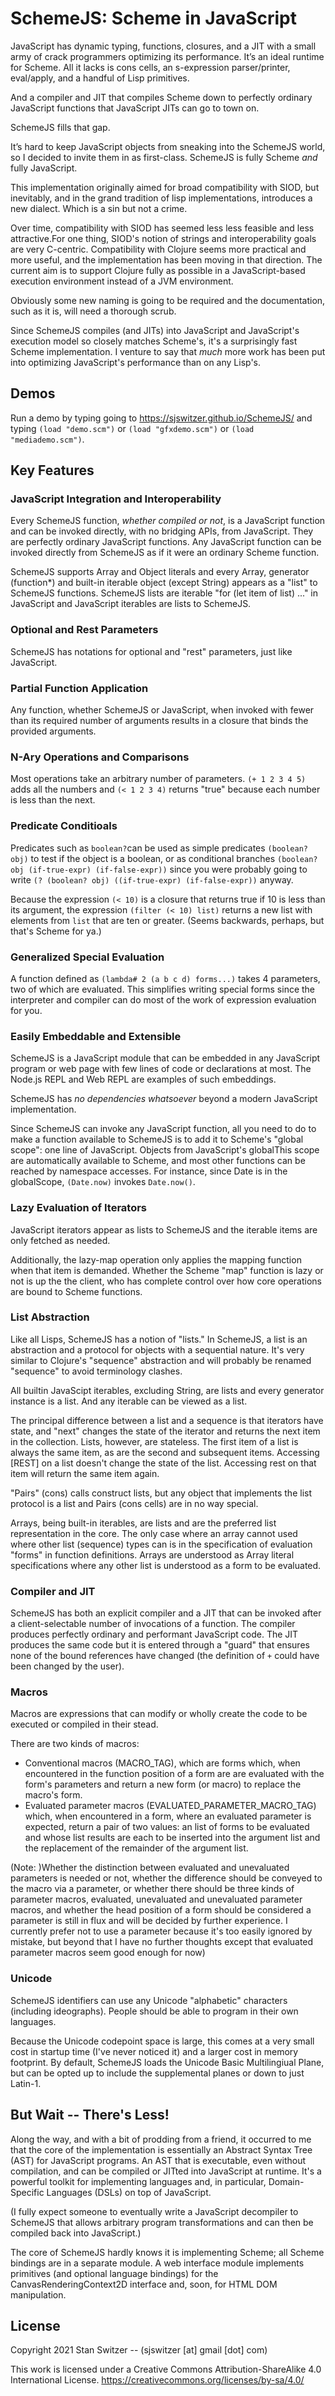 # SchemeJS: Scheme in JavaScript

JavaScript has dynamic typing, functions, closures, and a JIT with
a small army of crack programmers optimizing its performance.
It’s an ideal runtime for Scheme.
All it lacks is cons cells, an s-expression parser/printer,
eval/apply, and a handful of Lisp primitives.

And a compiler and JIT that compiles Scheme down to perfectly ordinary
JavaScript functions that JavaScript JITs can go to town on.

SchemeJS fills that gap.

It’s hard to keep JavaScript objects from sneaking into the
SchemeJS world, so I decided to invite them in as first-class.
SchemeJS is fully Scheme _and_ fully JavaScript.

This implementation originally aimed for broad compatibility with SIOD, but inevitably,
and in the grand tradition of lisp implementations, introduces a new dialect.
Which is a sin but not a crime.

Over time, compatibility with SIOD has seemed less less feasible and less attractive.For one thing,
SIOD's notion of strings and interoperability goals are very C-centric.
Compatibility with Clojure seems more practical and more useful,
and the implementation has been moving in that direction. The current aim is to support Clojure
fully as possible in a JavaScript-based execution environment instead of a JVM environment.

Obviously some new naming is going to be required and the documentation, such as it is, will need a thorough scrub.

Since SchemeJS compiles (and JITs) into JavaScript and JavaScript's
execution model so closely matches Scheme's, it's a surprisingly fast Scheme implementation.
I venture to say that _much_ more work has been put into optimizing JavaScript's performance
than on any Lisp's.

## Demos

Run a demo by typing going to https://sjswitzer.github.io/SchemeJS/ and typing
`(load "demo.scm")` or `(load "gfxdemo.scm")` or `(load "mediademo.scm")`.

## Key Features

### JavaScript Integration and Interoperability

Every SchemeJS function, _whether compiled or not_, is a JavaScript function and can be
invoked directly, with no bridging APIs, from JavaScript. They are perfectly ordinary
JavaScript functions. Any JavaScript function can be invoked directly from SchemeJS as if it
were an ordinary Scheme function.

SchemeJS supports Array and Object literals and every Array, generator (function*) and built-in
iterable object (except String) appears as a "list" to SchemeJS functions. SchemeJS lists are
iterable "for (let item of list) ..." in JavaScript and JavaScript iterables are lists to SchemeJS.

### Optional and Rest Parameters

SchemeJS has notations for optional and "rest" parameters, just like JavaScript.

### Partial Function Application

Any function, whether SchemeJS or JavaScript, when invoked with fewer than its required
number of arguments results in a closure that binds the provided arguments.

### N-Ary Operations and Comparisons

Most operations take an arbitrary number of parameters.
`(+ 1 2 3 4 5)` adds all the numbers and `(< 1 2 3 4)`
returns "true" because each number is less than the next.

### Predicate Conditioals

Predicates such as `boolean?`can be used
as simple predicates `(boolean? obj)` to test if the object is a boolean,
or as conditional branches `(boolean? obj (if-true-expr) (if-false-expr))` since you were
probably going to write `(? (boolean? obj) ((if-true-expr) (if-false-expr))` anyway.

Because the expression `(< 10)` is a closure that returns true
if 10 is less than its argument, the expression
`(filter (< 10) list)` returns a new list with elements from `list`
that are ten or greater. (Seems backwards, perhaps, but that's Scheme for ya.)

### Generalized Special Evaluation

A function defined as `(lambda# 2 (a b c d) forms...)` takes 4 parameters, two of which
are evaluated. This simplifies writing special forms since the interpreter and compiler
can do most of the work of expression evaluation for you.

### Easily Embeddable and Extensible

SchemeJS is a JavaScript module that can be embedded in any JavaScript program or web page
with few lines of code or declarations at most. The Node.js REPL and Web REPL are examples of such embeddings.

SchemeJS has _no dependencies whatsoever_ beyond a modern JavaScript implementation.

Since SchemeJS can invoke any JavaScript function, all you need to do to make a function
available to SchemeJS is to add it to Scheme's "global scope": one line of JavaScript.
Objects from JavaScript's globalThis scope are automatically available to Scheme,
and most other functions can be reached by namespace accesses.
For instance, since Date is in the globalScope, `(Date.now)` invokes `Date.now()`.

### Lazy Evaluation of Iterators

JavaScript iterators appear as lists to SchemeJS and the iterable items are only fetched as needed.

Additionally, the lazy-map operation only applies the mapping function when that item is demanded.
Whether the Scheme "map" function is lazy or not is up the the client, who has complete control over
how core operations are bound to Scheme functions.

### List Abstraction

Like all Lisps, SchemeJS has a notion of "lists." In SchemeJS, a list is an abstraction and a protocol for objects with a sequential nature.
It's very similar to Clojure's "sequence" abstraction and will probably be renamed
"sequence" to avoid terminology clashes.

All builtin JavaScipt iterables, excluding String, are lists and every generator instance is a list. And any iterable can be viewed as a list.

The principal difference between a list and a sequence is that iterators
have state, and "next" changes the state of the iterator and returns the next item in the collection.
Lists, however, are stateless. The first item of a list is always the same
item, as are the second and subsequent items. Accessing [REST] on a list doesn't change the state of the list. Accessing rest on that item will
return the same item again.

"Pairs" (cons) calls construct lists, but any object that implements the list protocol is a list and Pairs (cons cells) are in no way special.

Arrays, being built-in iterables, are lists and are the preferred list
representation in the core. The only case where an array cannot used
where other list (sequence) types can is in the specification of evaluation
"forms" in function definitions. Arrays are understood as Array literal
specifications where any other list is understood as a form to be evaluated.

### Compiler and JIT

SchemeJS has both an explicit compiler and a JIT that can be invoked after a client-selectable number of
invocations of a function. The compiler produces perfectly ordinary and performant JavaScript code.
The JIT produces the same code but it is entered through a "guard" that ensures none of the
bound references have changed (the definition of `+` could have been changed by the user).

### Macros

Macros are expressions that can modify or wholly create the code to be executed or compiled in their stead.

There are two kinds of macros:
- Conventional macros (MACRO_TAG), which are forms which, when encountered in the function position of a form are are evaluated with the form's parameters and return a new form (or macro) to replace the macro's form.
- Evaluated parameter macros (EVALUATED_PARAMETER_MACRO_TAG) which, when encountered in a form, where an evaluated parameter is expected, return a pair of two values: an list of forms to be evaluated and whose list results are each to be inserted into the argument list and the replacement of the remainder of the argument list.

(Note: )Whether the distinction between evaluated and unevaluated parameters is needed or not, whether the difference should be conveyed to the macro via a parameter, or whether there should be three kinds of parameter macros, evaluated, unevaluated and unevaluated parameter macros, and whether the head position of a form should be considered a parameter is still in flux and will be decided by further experience. I currently prefer not to use a parameter because it's too easily ignored by mistake, but beyond that I have no further thoughts except that evaluated parameter macros seem good enough for now)

### Unicode

SchemeJS identifiers can use any Unicode "alphabetic" characters (including ideographs).
People should be able to program in their own languages.

Because the Unicode codepoint space is large, this comes at a very small cost in startup time
(I've never noticed it) and a larger cost in memory footprint.
By default, SchemeJS loads the Unicode Basic Multilingiual Plane, but can be opted up to
include the supplemental planes or down to just Latin-1.

## But Wait -- There's Less!

Along the way, and with a bit of prodding from a friend, it occurred to me that the core
of the implementation is essentially an Abstract Syntax Tree (AST) for JavaScript programs.
An AST that is executable, even without compilation, and can be compiled or JITted into JavaScript
at runtime. It's a powerful toolkit for implementing languages and, in particular,
Domain-Specific Languages (DSLs) on top of JavaScript.

(I fully expect someone to eventually write a JavaScript decompiler to SchemeJS that allows
arbitrary program transformations and can then be compiled back into JavaScript.)

The core of SchemeJS hardly knows it is implementing Scheme; all Scheme bindings are in
a separate module. A web interface module implements primitives (and optional language bindings)
for the CanvasRenderingContext2D interface and, soon, for HTML DOM manipulation.

## License

Copyright 2021 Stan Switzer -- (sjswitzer [at] gmail [dot] com)

This work is licensed under a Creative Commons Attribution-ShareAlike
4.0 International License. https://creativecommons.org/licenses/by-sa/4.0/